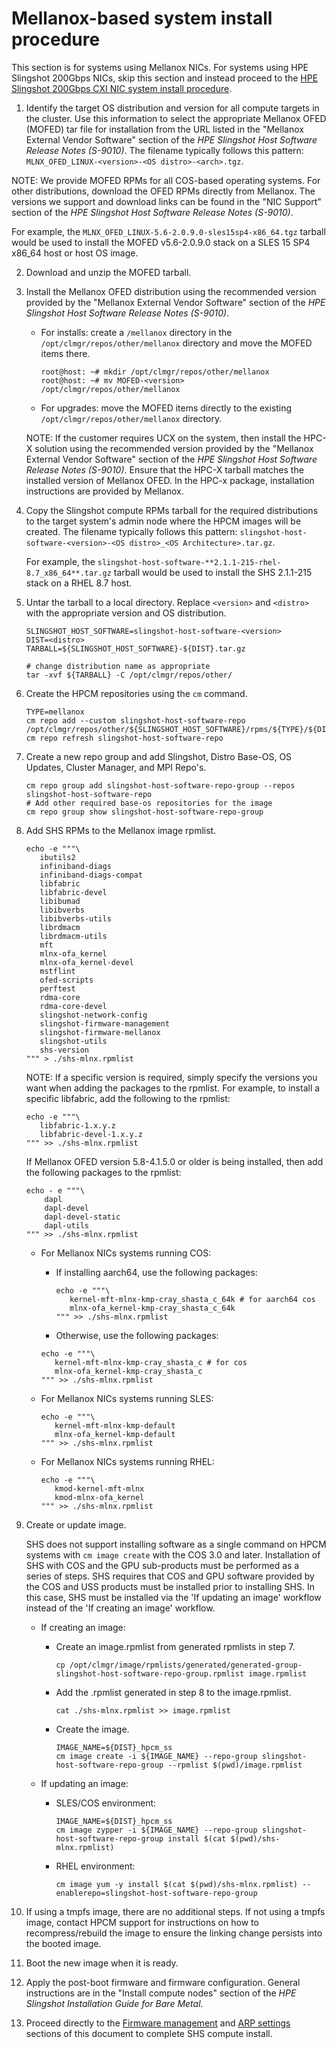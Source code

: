 # Mellanox-based system install procedure

This section is for systems using Mellanox NICs.
For systems using HPE Slingshot 200Gbps NICs, skip this section and instead proceed to the [HPE Slingshot 200Gbps CXI NIC system install procedure](HPE_Slingshot_200Gbps_cxi_nic_system_install_upgrade_procedure.md#hpe-slingshot-200gbps-cxi-nic-system-install-procedure).

1. Identify the target OS distribution and version for all compute targets in the cluster. Use this information to select the appropriate Mellanox OFED (MOFED) tar file for installation from the URL listed in the "Mellanox External Vendor Software" section of the _HPE Slingshot Host Software Release Notes (S-9010)_. The filename typically follows this pattern: `MLNX_OFED_LINUX-<version>-<OS distro>-<arch>.tgz`.

NOTE: We provide MOFED RPMs for all COS-based operating systems. For other distributions, download the OFED RPMs directly from Mellanox. The versions we support and download links can be found in the "NIC Support" section of the _HPE Slingshot Host Software Release Notes (S-9010)_.

   For example, the `MLNX_OFED_LINUX-5.6-2.0.9.0-sles15sp4-x86_64.tgz` tarball would be used to install the MOFED v5.6-2.0.9.0 stack on a SLES 15 SP4 x86_64 host or host OS image.

2. Download and unzip the MOFED tarball.

3. Install the Mellanox OFED distribution using the recommended version provided by the "Mellanox External Vendor Software" section of the _HPE Slingshot Host Software Release Notes (S-9010)_.

   - For installs: create a `/mellanox` directory in the `/opt/clmgr/repos/other/mellanox` directory and move the MOFED items there.

     ```screen
     root@host: ~# mkdir /opt/clmgr/repos/other/mellanox
     root@host: ~# mv MOFED-<version> /opt/clmgr/repos/other/mellanox
     ```

   - For upgrades: move the MOFED items directly to the existing `/opt/clmgr/repos/other/mellanox` directory.

   NOTE: If the customer requires UCX on the system, then install the HPC-X solution using the recommended version provided by the "Mellanox External Vendor Software" section of the _HPE Slingshot Host Software Release Notes (S-9010)_. Ensure that the HPC-X tarball matches the installed version of Mellanox OFED. In the HPC-x package, installation instructions are provided by Mellanox.

4. Copy the Slingshot compute RPMs tarball for the required distributions to the target system's admin node where the HPCM images will be created. The filename typically follows this pattern: `slingshot-host-software-<version>-<OS distro>_<OS Architecture>.tar.gz`.

   For example, the `slingshot-host-software-**2.1.1-215-rhel-8.7_x86_64**.tar.gz` tarball would be used to install the SHS 2.1.1-215 stack on a RHEL 8.7 host.

5. Untar the tarball to a local directory. Replace `<version>` and `<distro>` with the appropriate version and OS distribution.

   ```screen
   SLINGSHOT_HOST_SOFTWARE=slingshot-host-software-<version>
   DIST=<distro>
   TARBALL=${SLINGSHOT_HOST_SOFTWARE}-${DIST}.tar.gz

   # change distribution name as appropriate
   tar -xvf ${TARBALL} -C /opt/clmgr/repos/other/
   ```

6. Create the HPCM repositories using the `cm` command.

   ```screen
   TYPE=mellanox
   cm repo add --custom slingshot-host-software-repo /opt/clmgr/repos/other/${SLINGSHOT_HOST_SOFTWARE}/rpms/${TYPE}/${DIST}
   cm repo refresh slingshot-host-software-repo
   ```

7. Create a new repo group and add Slingshot, Distro Base-OS, OS Updates, Cluster Manager, and MPI Repo's.

   ```screen
   cm repo group add slingshot-host-software-repo-group --repos slingshot-host-software-repo
   # Add other required base-os repositories for the image
   cm repo group show slingshot-host-software-repo-group
   ```

8. Add SHS RPMs to the Mellanox image rpmlist.

   ```screen
   echo -e """\
      ibutils2
      infiniband-diags
      infiniband-diags-compat
      libfabric
      libfabric-devel
      libibumad
      libibverbs
      libibverbs-utils
      librdmacm
      librdmacm-utils
      mft
      mlnx-ofa_kernel
      mlnx-ofa_kernel-devel
      mstflint
      ofed-scripts
      perftest
      rdma-core
      rdma-core-devel
      slingshot-network-config
      slingshot-firmware-management
      slingshot-firmware-mellanox
      slingshot-utils
      shs-version
   """ > ./shs-mlnx.rpmlist
   ```

   NOTE: If a specific version is required, simply specify the versions you want when adding the packages to the rpmlist. For example, to install a specific libfabric, add the following to the rpmlist:

   ```screen
   echo -e """\
      libfabric-1.x.y.z
      libfabric-devel-1.x.y.z
   """ >> ./shs-mlnx.rpmlist
   ```

   If Mellanox OFED version 5.8-4.1.5.0 or older is being installed, then add the following packages to the rpmlist:

   ```screen
   echo - e """\
       dapl
       dapl-devel
       dapl-devel-static
       dapl-utils
   """ >> ./shs-mlnx.rpmlist
   ```

   - For Mellanox NICs systems running COS:

     - If installing aarch64, use the following packages:

       ```screen
       echo -e """\
          kernel-mft-mlnx-kmp-cray_shasta_c_64k # for aarch64 cos
          mlnx-ofa_kernel-kmp-cray_shasta_c_64k
       """ >> ./shs-mlnx.rpmlist
       ```

     - Otherwise, use the following packages:

     ```screen
     echo -e """\
        kernel-mft-mlnx-kmp-cray_shasta_c # for cos
        mlnx-ofa_kernel-kmp-cray_shasta_c
     """ >> ./shs-mlnx.rpmlist
     ```

   - For Mellanox NICs systems running SLES:

     ```screen
     echo -e """\
        kernel-mft-mlnx-kmp-default
        mlnx-ofa_kernel-kmp-default
     """ >> ./shs-mlnx.rpmlist
     ```

   - For Mellanox NICs systems running RHEL:

     ```screen
     echo -e """\
        kmod-kernel-mft-mlnx
        kmod-mlnx-ofa_kernel
     """ >> ./shs-mlnx.rpmlist
     ```

9. Create or update image.

   SHS does not support installing software as a single command on HPCM systems with `cm image create` with the COS 3.0 and later. Installation of SHS with COS and the GPU sub-products must be performed as a series of steps. SHS requires that COS and GPU software provided by the COS and USS products must be installed prior to installing SHS. In this case, SHS must be installed via the 'If updating an image' workflow instead of the 'If creating an image' workflow.

   - If creating an image:

     - Create an image.rpmlist from generated rpmlists in step 7.

       ```screen
       cp /opt/clmgr/image/rpmlists/generated/generated-group-slingshot-host-software-repo-group.rpmlist image.rpmlist
       ```

     - Add the .rpmlist generated in step 8 to the image.rpmlist.

       ```screen
       cat ./shs-mlnx.rpmlist >> image.rpmlist
       ```

     - Create the image.

       ```screen
       IMAGE_NAME=${DIST}_hpcm_ss
       cm image create -i ${IMAGE_NAME} --repo-group slingshot-host-software-repo-group --rpmlist $(pwd)/image.rpmlist
       ```

   - If updating an image:

     - SLES/COS environment:

       ```screen
       IMAGE_NAME=${DIST}_hpcm_ss
       cm image zypper -i ${IMAGE_NAME} --repo-group slingshot-host-software-repo-group install $(cat $(pwd)/shs-mlnx.rpmlist)
       ```

     - RHEL environment:

       ```screen
       cm image yum -y install $(cat $(pwd)/shs-mlnx.rpmlist) --enablerepo=slingshot-host-software-repo-group
       ```

10. If using a tmpfs image, there are no additional steps. If not using a tmpfs image, contact HPCM support for instructions on how to recompress/rebuild the image to ensure the linking change persists into the booted image.

11. Boot the new image when it is ready.

12. Apply the post-boot firmware and firmware configuration. General instructions are in the "Install compute nodes" section of the _HPE Slingshot Installation Guide for Bare Metal_.

13. Proceed directly to the [Firmware management](firmware_management.md#firmware-management) and [ARP settings](arp_settings.md#arp-settings) sections of this document to complete SHS compute install.
